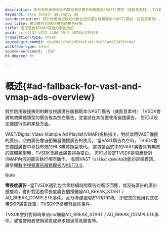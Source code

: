 ```yaml
---
description: 對於啟用後援規則的數位視訊廣告服務範本(VAST)廣告（或創意素材）,TVSDK會將無效媒體類型的廣告視為空白廣告，並嘗試在其位置使用後援廣告。 您可以設定備援行為的某些方面。
keywords: zero length ad;empty ad
seo-description: 對於啟用後援規則的數位視訊廣告服務範本(VAST)廣告（或創意素材）,TVSDK會將無效媒體類型的廣告視為空白廣告，並嘗試在其位置使用後援廣告。 您可以設定備援行為的某些方面。
seo-title: 廣泛廣告和VMAP廣告的廣告後援
title: 廣泛廣告和VMAP廣告的廣告後援
uuid: ecfeff31-b723-4a0d-99f2-48705a37b5f0
translation-type: tm+mt
source-git-commit: 0eaf0e7e7e61d596a51d1c9c837ad072d703c6a7
workflow-type: tm+mt
source-wordcount: '338'
ht-degree: 0%

---
```



# 概述{#ad-fallback-for-vast-and-vmap-ads-overview}

對於啟用後援規則的數位視訊廣告服務範本(VAST)廣告（或創意素材）,TVSDK會將無效媒體類型的廣告視為空白廣告，並嘗試在其位置使用後援廣告。 您可以設定備援行為的某些方面。

VAST/Digital Video Multiple Ad Playlist(VMAP)規格指出，對於啟用VAST備援的廣告，空白廣告會自動觸發備援廣告的使用。 當VAST廣告為空時，TVSDK會在備援廣告中尋找有效的HLS媒體類型取代。 當包裝函式中的VAST廣告具有無效的媒體類型時，TVSDK會將此廣告視為空白。 您可以設定TVSDK是否應針對VMAP內嵌的廣告執行相同動作。 有關VAST `fallbackOnNoAd`功能的詳細資訊，請參閱[數字視頻廣告服務模板(VAST)3.0](https://www.iab.net/guidelines/508676/digitalvideo/vsuite/vast)。

>[!NOTE]
>
>**零長度廣告** -當TVSDK遇到包含零持續時間廣告的廣泛回應，或沒有廣告的廣告插播時，會針對這些零長度廣告插播觸發AD_BREAK_START / AD_BREAK_COMPLETE事件。*此行為僅適用於VOD串流。* 即使您的應用程式使用SKIP廣告政策，TVSDK仍會觸發這些事件。
>
>TVSDK會針對即時串流&#x200B;*not*&#x200B;觸發AD_BREAK_START / AD_BREAK_COMPLETE事件，或當使用者使用滴答或尋求超過零長廣告時。

